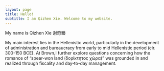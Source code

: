 ```yaml
---
layout: page
title: Hello!
subtitle: I am Qizhen Xie. Welcome to my website.
---
```


My name is Qizhen Xie 谢奇臻

My main interest lies in the Hellenistic world, particularly in the development of administration 
and bureaucracy from early to mid Hellenistic period (cir. 300-150 BCE). 
At Brown,I further explore questions concerning how the romance of “spear-won land (δορίκτητος χώρα)” 
was grounded in and realized through fiscality and day-to-day management.
